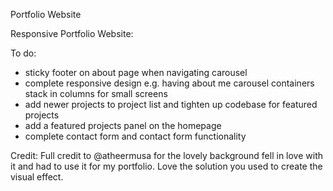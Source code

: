 Portfolio Website

Responsive Portfolio Website: 

To do:
- sticky footer on about page when navigating carousel
- complete responsive design e.g. having about me carousel containers stack in columns for small screens
- add newer projects to project list and tighten up codebase for featured projects
- add a featured projects panel on the homepage
- complete contact form and contact form functionality

Credit:
Full credit to @atheermusa for the lovely background fell in love with it and had to use it for my portfolio. Love the solution you used to create the visual effect.

